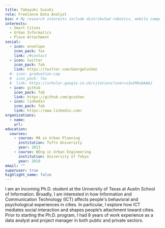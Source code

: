 ```yaml
---
title: Takayuki Suzuki
role: Freelance Data Analyst
bio: # My research interests include distributed robotics, mobile computing and programmable matter.
interests:
  - Smart Cities
  - Urban Informatics
  - Place Attachment
social:
  - icon: envelope
    icon_pack: fas
    link: /#contact
  - icon: twitter
    icon_pack: fab
    link: https://twitter.com/GeorgeCushen
  #- icon: graduation-cap
  #  icon_pack: fas
  #  link: https://scholar.google.co.uk/citations?user=sIwtMXoAAAAJ
  - icon: github
    icon_pack: fab
    link: https://github.com/gcushen
  - icon: linkedin
    icon_pack: fab
    link: https://www.linkedin.com/
organizations:
  - name:
    url:
education:
  courses:
    - course: MA in Urban Planning
      institution: Tufts University
      year: 2013
    - course: BEng in Urban Engineering
      institution: University of Tokyo
      year: 2010
email: ""
superuser: true
highlight_name: false
---
```


I am an incoming Ph.D. student at the University of Texas at Austin School of Information. Broadly, I am interested in how Information and Communication Technology (ICT) affects people's behavioral and psychological experiences in cities. In particular, I explore how ICT mediates social interaction and shapes people’s attachment toward cities.
Prior to starting the Ph.D. program, I had 8 years of work experience as a data analyst and project manager in both public and private sectors.

<!-- {{< icon name="download" pack="fas" >}} Download my {{< staticref "media/demo_resume.pdf" "newtab" >}}resumé{{< /staticref >}}. -->
